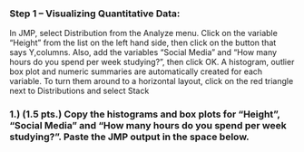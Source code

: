### Step 1 – Visualizing Quantitative Data: 
In JMP, select Distribution from the Analyze menu.
Click on the variable “Height” from the list on the left hand side, then click on the button that
says Y,columns. Also, add the variables “Social Media” and “How many hours do you spend
per week studying?”, then click OK. A histogram, outlier box plot and numeric summaries are
automatically created for each variable. To turn them around to a horizontal layout, click on the
red triangle next to Distributions and select Stack

### 1.) (1.5 pts.) Copy the histograms and box plots for “Height”, “Social Media” and “How many hours do you spend per week studying?”. Paste the JMP output in the space below.
